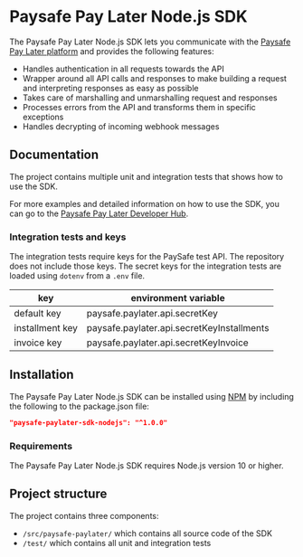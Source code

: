 # Paysafe Pay Later Node.js SDK

The Paysafe Pay Later Node.js SDK lets you communicate with the [Paysafe Pay Later platform](https://www.paysafe.com/products-overview/paysafe-pay-later-home/developer-center/) and provides the following features:

* Handles authentication in all requests towards the API 
* Wrapper around all API calls and responses to make building a request and interpreting responses as easy as possible
* Takes care of marshalling and unmarshalling request and responses
* Processes errors from the API and transforms them in specific exceptions
* Handles decrypting of incoming webhook messages

## Documentation

The project contains multiple unit and integration tests that shows how to use the SDK.

For more examples and detailed information on how to use the SDK, you can go to the [Paysafe Pay Later Developer Hub](https://www.paysafe.com/products-overview/paysafe-pay-later-home/developer-center/).

### Integration tests and keys

The integration tests require keys for the PaySafe test API.
The repository does not include those keys. 
The secret keys for the integration tests are loaded using `dotenv` from a `.env` file.

|key|environment variable|
|-------|--------------|
|default key|paysafe.paylater.api.secretKey |
|installment key|paysafe.paylater.api.secretKeyInstallments|
|invoice key|paysafe.paylater.api.secretKeyInvoice|


## Installation

The Paysafe Pay Later Node.js SDK can be installed using [NPM](https://www.npmjs.com/) by including the following to the package.json file:

```json
"paysafe-paylater-sdk-nodejs": "^1.0.0"
```

### Requirements
The Paysafe Pay Later Node.js SDK requires Node.js version 10 or higher.

## Project structure

The project contains three components:

* `/src/paysafe-paylater/` which contains all source code of the SDK
* `/test/` which contains all unit and integration tests
